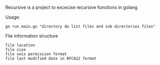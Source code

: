 Recursive is a project to excecise recursive functions in golang

Usage:

    go run main.go "directory do list files and sub directories files"

File information structure

    file location
    file size
    file unix permission format
    file last modified date in RFC822 format
